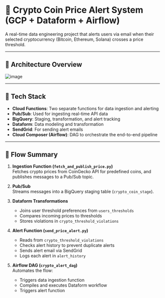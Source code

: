 # 🚀 Crypto Coin Price Alert System (GCP + Dataform + Airflow)

A real-time data engineering project that alerts users via email when their selected cryptocurrency (Bitcoin, Ethereum, Solana) crosses a price threshold.

---

## 📌 Architecture Overview

![image](https://github.com/user-attachments/assets/07907b6a-33b1-48b2-bfce-6083d8e1decf)


---

## 🧩 Tech Stack

- **Cloud Functions**: Two separate functions for data ingestion and alerting
- **Pub/Sub**: Used for ingesting real-time API data
- **BigQuery**: Staging, transformation, and alert tracking
- **Dataform**: Data modeling and transformation
- **SendGrid**: For sending alert emails
- **Cloud Composer (Airflow)**: DAG to orchestrate the end-to-end pipeline

---

## 🔁 Flow Summary

1. **Ingestion Function (`fetch_and_publish_price.py`)**  
   Fetches crypto prices from CoinGecko API for predefined coins, and publishes messages to a Pub/Sub topic.

2. **Pub/Sub**  
   Streams messages into a BigQuery staging table (`crypto_coin_stage`).

3. **Dataform Transformations**  
   - Joins user threshold preferences from `users_thresholds`
   - Compares incoming prices to thresholds
   - Stores violations in `crypto_threshold_violations`

4. **Alert Function (`send_price_alert.py`)**  
   - Reads from `crypto_threshold_violations`
   - Checks alert history to prevent duplicate alerts
   - Sends alert email via SendGrid
   - Logs each alert in `alert_history`

5. **Airflow DAG (`crypto_alert_dag`)**  
   Automates the flow:
   - Triggers data ingestion function
   - Compiles and executes Dataform workflow
   - Triggers alert function


